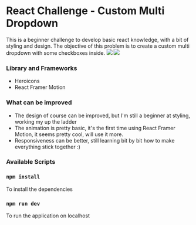 # React Challenge - Custom Multi Dropdown 
This is a beginner challenge to develop basic react knowledge, with a bit of styling and design.
The objective of this problem is to create a custom multi dropdown with some checkboxes inside.
<img src="https://cdn.discordapp.com/attachments/1003049455181910017/1116818761140412446/image.png" />
<img src="https://cdn.discordapp.com/attachments/1003049455181910017/1116819034046988409/image.png" />

### Library and Frameworks
* Heroicons
* React Framer Motion

### What can be improved
* The design of course can be improved, but I'm still a beginner at styling, working my up the ladder
* The animation is pretty basic, it's the first time using React Framer Motion, it seems pretty cool, will use it more.
* Responsiveness can be better, still learning bit by bit how to make everything stick together :)

### Available Scripts

### `npm install`
To install the dependencies

### `npm run dev`
To run the application on localhost
